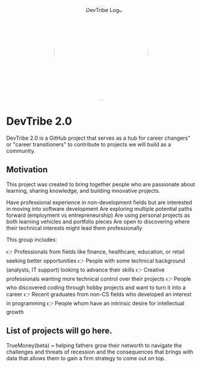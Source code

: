 <p align="center">
  <img src="https://github.com/user-attachments/assets/23742e80-e1fd-4a7b-a169-8b9a9d997d4b" alt="DevTribe Logo" style="border-radius:250px;" width="250px" height="250px" >
</p>

# DevTribe 2.0

DevTribe 2.0 is a GitHub project that serves as a hub for career changers" or "career transitioners" to contribute to projects we will build as a community.


## Motivation

This project was created to bring together people who are passionate about learning, sharing knowledge, and building innovative projects. 

Have professional experience in non-development fields but are interested in moving into software development
Are exploring multiple potential paths forward (employment vs entrepreneurship)
Are using personal projects as both learning vehicles and portfolio pieces
Are open to discovering where their technical interests might lead them professionally

This group includes:

👉 Professionals from fields like finance, healthcare, education, or retail seeking better opportunities
👉 People with some technical background (analysts, IT support) looking to advance their skills
👉 Creative professionals wanting more technical control over their projects
👉 People who discovered coding through hobby projects and want to turn it into a career
👉 Recent graduates from non-CS fields who developed an interest in programming
👉 People whom have an intrinsic desire for intellectual growth


##  List of projects will go here.
TrueMoney(beta) = helping fathers grow their networth to navigate the challenges and threats of recession and the consequences that brings with data that allows them to gain a firm strategy to come out on top.